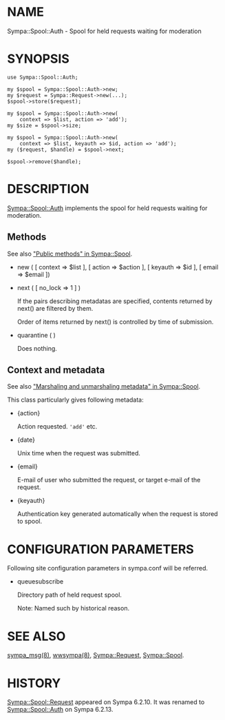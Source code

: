 # NAME

Sympa::Spool::Auth - Spool for held requests waiting for moderation

# SYNOPSIS

    use Sympa::Spool::Auth;

    my $spool = Sympa::Spool::Auth->new;
    my $request = Sympa::Request->new(...);
    $spool->store($request);

    my $spool = Sympa::Spool::Auth->new(
        context => $list, action => 'add');
    my $size = $spool->size;

    my $spool = Sympa::Spool::Auth->new(
        context => $list, keyauth => $id, action => 'add');
    my ($request, $handle) = $spool->next;

    $spool->remove($handle);

# DESCRIPTION

[Sympa::Spool::Auth](./Sympa-Spool-Auth.3.md) implements the spool for held requests waiting
for moderation.

## Methods

See also ["Public methods" in Sympa::Spool](./Sympa-Spool.3.md#public-methods).

- new ( \[ context => $list \], \[ action => $action \],
\[ keyauth => $id \], \[ email => $email \])
- next ( \[ no\_lock => 1 \] )

    If the pairs describing metadatas are specified,
    contents returned by next() are filtered by them.

    Order of items returned by next() is controlled by time of submission.

- quarantine ( )

    Does nothing.

## Context and metadata

See also ["Marshaling and unmarshaling metadata" in Sympa::Spool](./Sympa-Spool.3.md#marshaling-and-unmarshaling-metadata).

This class particularly gives following metadata:

- {action}

    Action requested.
    `'add'` etc.

- {date}

    Unix time when the request was submitted.

- {email}

    E-mail of user who submitted the request, or target e-mail of the request.

- {keyauth}

    Authentication key generated automatically
    when the request is stored to spool.

# CONFIGURATION PARAMETERS

Following site configuration parameters in sympa.conf will be referred.

- queuesubscribe

    Directory path of held request spool.

    Note:
    Named such by historical reason.

# SEE ALSO

[sympa\_msg(8)](./sympa_msg.8.md), [wwsympa(8)](./wwsympa.8.md),
[Sympa::Request](./Sympa-Request.3.md), [Sympa::Spool](./Sympa-Spool.3.md).

# HISTORY

[Sympa::Spool::Request](./Sympa-Spool-Request.3.md) appeared on Sympa 6.2.10.
It was renamed to [Sympa::Spool::Auth](./Sympa-Spool-Auth.3.md) on Sympa 6.2.13.
